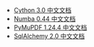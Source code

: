 +   [Cython 3.0 中文文档](docs/cython_30/README.md)
+   [Numba 0.44 中文文档](docs/numba_044/README.md)
+   [PyMuPDF 1.24.4 中文文档](docs/pymu_1244/README.md)
+   [SqlAlchemy 2.0 中文文档](docs/sqlalch_20/README.md)